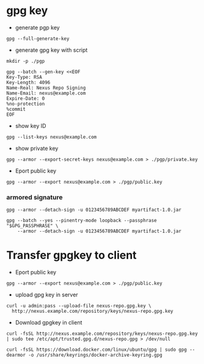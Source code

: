 # gpg key
- generate pgp key
```
gpg --full-generate-key
```
- generate gpg key with script
```
mkdir -p ./pgp

gpg --batch --gen-key <<EOF
Key-Type: RSA
Key-Length: 4096
Name-Real: Nexus Repo Signing
Name-Email: nexus@example.com
Expire-Date: 0
%no-protection
%commit
EOF
```
- show key ID
```
gpg --list-keys nexus@example.com
```
- show private key
```
gpg --armor --export-secret-keys nexus@example.com > ./pgp/private.key
```
- Eport public key
```
gpg --armor --export nexus@example.com > ./pgp/public.key
```
### armored signature
```
gpg --armor --detach-sign -u 0123456789ABCDEF myartifact-1.0.jar
```
```
gpg --batch --yes --pinentry-mode loopback --passphrase "$GPG_PASSPHRASE" \
    --armor --detach-sign -u 0123456789ABCDEF myartifact-1.0.jar

```

# Transfer gpgkey to client
- Eport public key
```
gpg --armor --export nexus@example.com > ./pgp/public.key
```
- upload gpg key in server
```
curl -u admin:pass --upload-file nexus-repo.gpg.key \
  http://nexus.example.com/repository/keys/nexus-repo.gpg.key
```

- Download gpgkey in client
```
curl -fsSL http://nexus.example.com/repository/keys/nexus-repo.gpg.key | sudo tee /etc/apt/trusted.gpg.d/nexus-repo.gpg > /dev/null
```
```
curl -fsSL https://download.docker.com/linux/ubuntu/gpg | sudo gpg --dearmor -o /usr/share/keyrings/docker-archive-keyring.gpg
```
